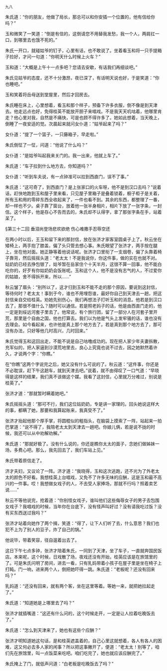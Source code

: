     九八 

   朱氏道：“你的朋友，他做了局长，那总可以和你安插一个位置的，他有信给你吗？”

   玉和微笑了一笑道：“倒是有信的，这倒请您不用替我发愁，我一个人，两肩扛一口，到哪里去也饿不死的。”

   朱氏一开口，就碰姑爷的钉子，心里有话，也不敢说了。坐着看玉和将一只手提箱子捡好，才问一句道：“你明天什么时候上火车？”

   玉和道：“大概是上午十一点多吧？您请去安歇，有话我们再细谈吧。”

   朱氏见姑爷的态度，还不十分激昂，夜已深了，有话明天说也好，于是笑道：“你也睡吧。”

   玉和笑着将岳母送到堂屋里，然后才回房去。

   朱氏睡在床上，心里想着，看玉和那个样子，预备下许多衣服，倒不像是到天津去。他走远点也好，免得桂英不能放开胆子来唱戏。不是我天天叽咕着，他哪里肯走？他心里对我，自然是不痛快，可是也顾不得许多了。她如此想着，当天晚上，倒睡了一夜安适的觉。次晨起来就问女仆道：“姑爷起来了吗？”

   女仆道：“提了一个篮子，一只藤箱子，早走啦。”

   朱氏倒怔了一怔，问道：“他说了什么吗？”

   女仆道：“是姑爷叫起我来关门的。我一出来，他就上车了。”

   朱氏道：“车子拉到什么地方去，你知道吗？”

   女仆道：“听到车夫说，有一点钟准可以拉到西直门，误不了事。”

   朱氏道：“这可奇了，到西直门？是上张家口的火车呀，他不是到汉口去吗？”说着话，赶快地跑到玉和屋子里来看，只见屋子里箱子是叠着锁着，橱子柜子是关着，所有玉和用的零碎东西全收起来了，一件也看不到。其余的东西，都整理了一番，却一样也不少。桌子靠了窗台，放着他一张半身相片，相片下放了一张字条，一封信。这个样子，他是存心不告而去的，朱氏却不认得字，拿了那张字条在手，站着呆了。

   §第三十二回 垂泪尚登场悲欢欲绝 伤心难撒手忍辱空还

   在两小时以后，王玉和留下来的那封信，放在张济才家客室圆桌子上了。秋云坐在矮椅上，两手抱了膝盖，偏了头只管去想心事。朱氏眼望了张济才，两手按在腿上，坐在他对面。她正静等着他说话呢。张济才口里衔了一支烟卷，偏了头靠着椅子靠背，然后摇摇头道：“老太太！不是我说你，你这件事，做的实在也就不对。姑奶奶已经去挣包银了，姑爷暂在岳家住个十天半月，这很不算一回事，他不能白吃你的，好歹有你姑奶奶会饭账呢。玉和这个人，他不是没有志气的人，不过爱你的姑娘，舍不得拆开来，所以……”

   秋云皱了眉头：“别所以了，这才归到玉和不能不走的那个原因，要说到这封信，等待何时？老太太！事到于今，谁也不用埋怨谁，最好你自己到天津去一趟，把这封信亲自交给桂英。劝她先别伤心，我们再想法子打听玉和的消息。他若是到汉口去了，那很不值什么？随时可以通信。若是照老妈子的话，他是由西直门走的，他一定是到绥远河套子里去了。他常说，有个旅行团，留了一部分人在河套子里开荒，那里是个自由之国，他也打算去。我们以为他是气头上发牢骚的话，谁也没有去理会。如今看起来，也许他是真上那个地方去了。若是真到那个地方去了，那可没有办法，只好等他几时高兴，几时回来。”

   朱氏觉得玉和这回出走，不能不说是自己咕噜成功的。现在把人家少年夫妻拆散，充军似的，把人家逼到沙漠荒地里去，良心上究竟也说不过去，因之她默然着许久，才说两个字：“你瞧。”

   在“你瞧”这两个字说完之后，她又没有什么可说的了。秋云道：“这件事，你还是不必耽误，赶下午这趟车，就到天津去吧。”说着，就不由得叹了一口气道：“早晓得是这样的结果，我们真不该做这个媒。我看了这封信，心里就万分难过，别说是桂英了。”

   张济才道：“那就暂时瞒着她吧。”

   朱氏摇摇头道：“那可不行，我们这位姑奶奶，专是讲一家理的。回头她说这样大的事，都瞒了她，那要和我算起账来，我真受不了。”

   张济才抬起他那个厚手掌，将圆棍似的粗指头，在脑袋上摸索了一阵，站起来一拍巴掌道：“说不得了，我陪老太太到天津去一趟吧。你娘儿俩，若是说不拢的时候，我还可以从中劝解劝解。”

   朱氏道：“那就好极了。没有什么说的，你还是瞧你太太的面子，念她们做姊妹一场，多费心吧。那么，我先回去了，我们车站上见。”

   朱氏带着原信走了。

   济才夫妇，又议论了一阵。济才道：“我晓得，玉和这次逃跑，还不光为了外老太太的颜色不好看。我想桂英上台唱戏，又免不了许多无味的应酬，这是玉和最不高兴的一件事。哎！我想做女戏子的人，不去受人家捧场，那就不行吗？照着卖艺说……”

   秋云不等他说完，抢着道：“你别怪女戏子，谁叫他们这些侮辱女子的男子去包围女戏子？我唱戏的时候，当年你在台底下，没有怪声叫好过？没有请我吃过饭？没有买东西送过我吗？”

   张济才站着向她作了两个揖，笑道：“得了，让下人们听了去，什么意思？我们也犯不上为了别人的豆子，炸了自己的锅。”

   他说毕，带着笑容，径自遛着出去了。

   这日下午七点多钟，张济才陪着朱氏，一同到了天津，坐了车子，一直就奔国民饭店。本来呢，这个时候，日戏散了场，夜戏还没有开始，桂英应该是在旅馆里的了。可是朱氏问明了房间，进去一看，只有乳妈带着小孩子在屋子里是坐在椅子上打盹。门一响，进来两个人，倒把她吓得一跳。朱氏道：“老板呢？还没有回来吗？”

   乳妈道：“还没有回来，就有两个客，坐在这里等着。等她一来，就把她拉起走了。”

   朱氏道：“知道她是上哪里去了吗？”

   张济才就插嘴道：“这还有什么问的，这个时候走开，一定是让人拉着吃晚饭去了。”

   朱氏道：“怎么到天津来了，她也有这些个应酬？”

   张济才明知道她这句话，是和桂英遮盖着的，自己心里这就想着，各人有各人的困难，这又何必去多人家的闲事？所以把这事撇开了，便道：“老太太！别等了，咱们先在旅馆里，叫一点饭菜来吃吧。咱们吃完了，她也就应该应酬完了。”

   朱氏掩上了门，就低声问道：“白老板是吃晚饭去了吗？”

